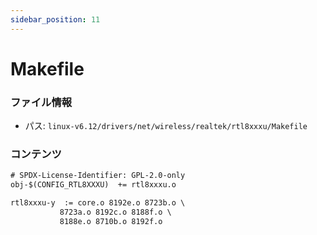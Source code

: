 ```yaml
---
sidebar_position: 11
---
```

# Makefile

### ファイル情報

- パス: `linux-v6.12/drivers/net/wireless/realtek/rtl8xxxu/Makefile`

### コンテンツ

```txt
# SPDX-License-Identifier: GPL-2.0-only
obj-$(CONFIG_RTL8XXXU)	+= rtl8xxxu.o

rtl8xxxu-y	:= core.o 8192e.o 8723b.o \
		   8723a.o 8192c.o 8188f.o \
		   8188e.o 8710b.o 8192f.o

```

